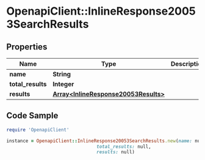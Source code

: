 # OpenapiClient::InlineResponse20053SearchResults

## Properties

Name | Type | Description | Notes
------------ | ------------- | ------------- | -------------
**name** | **String** |  | 
**total_results** | **Integer** |  | 
**results** | [**Array&lt;InlineResponse20053Results&gt;**](InlineResponse20053Results.md) |  | [optional] 

## Code Sample

```ruby
require 'OpenapiClient'

instance = OpenapiClient::InlineResponse20053SearchResults.new(name: null,
                                 total_results: null,
                                 results: null)
```


